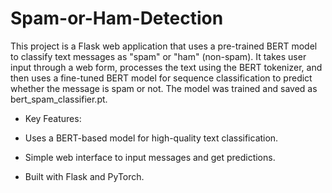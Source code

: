 # Spam-or-Ham-Detection
This project is a Flask web application that uses a pre-trained BERT model to classify text messages as "spam" or "ham" (non-spam). It takes user input through a web form, processes the text using the BERT tokenizer, and then uses a fine-tuned BERT model for sequence classification to predict whether the message is spam or not. The model was trained and saved as bert_spam_classifier.pt.

- Key Features:

- Uses a BERT-based model for high-quality text classification.
- Simple web interface to input messages and get predictions.
- Built with Flask and PyTorch.
